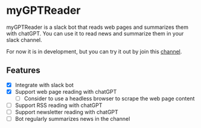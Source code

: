 # myGPTReader

myGPTReader is a slack bot that reads web pages and summarizes them with chatGPT. You can use it to read news and summarize them in your slack channel.

For now it is in development, but you can try it out by join this [channel](https://join.slack.com/t/bmpidev/shared_invite/zt-1r38f90n5-bOp~RZqoMYiYMOtmKZsbcw).

## Features

- [x] Integrate with slack bot
- [x] Support web page reading with chatGPT
  - [ ] Consider to use a headless browser to scrape the web page content
- [ ] Support RSS reading with chatGPT
- [ ] Support newsletter reading with chatGPT
- [ ] Bot regularly summarizes news in the channel
